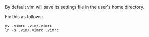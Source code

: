 By default vim will save its settings file in the user's home directory.

Fix this as follows:

```
mv .vimrc .vim/.vimrc
ln -s .vim/.vimrc .vimrc
```
